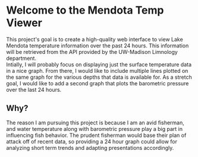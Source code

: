 # Welcome to the Mendota Temp Viewer
This project's goal is to create a high-quality web interface to view Lake Mendota temperature information over the past 24 hours. This information will be retrieved from the API provided by the UW-Madison Limnology department.
<br>
Intially, I will probably focus on displaying just the surface temperature data in a nice graph. From there, I would like to include multiple lines plotted on the same graph for the various depths that data is available for. As a stretch goal, I would like to add a second graph that plots the barometric pressure over the last 24 hours.
<br>

## Why?
The reason I am pursuing this project is because I am an avid fisherman, and water temperature along with barometric pressure play a big part in influencing fish behavior. The prudent fisherman would base their plan of attack off of recent data, so providing a 24 hour graph could allow for analyzing short term trends and adapting presentations accordingly. 
